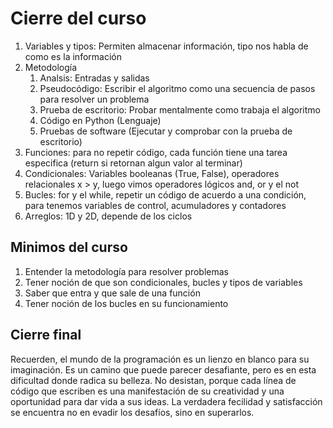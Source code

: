 # Cierre del curso

1. Variables y tipos: Permiten almacenar información, tipo nos habla de como es la información
2. Metodología
    1. Analsis: Entradas y salidas
    2. Pseudocódigo: Escribir el algoritmo como una secuencia de pasos para resolver un problema
    3. Prueba de escritorio: Probar mentalmente como trabaja el algoritmo
    4. Código en Python (Lenguaje)
    5. Pruebas de software (Ejecutar y comprobar con la prueba de escritorio)
3. Funciones: para no repetir código, cada función tiene una tarea especifica (return si retornan algun valor al terminar)
4. Condicionales: Variables booleanas (True, False), operadores relacionales  x > y, luego vimos operadores lógicos and, or y el not
5. Bucles: for y el while, repetir un código de acuerdo a una condición, para tenemos variables de control, acumuladores y contadores
6. Arreglos: 1D y 2D, depende de los ciclos

## Minimos del curso

1. Entender la metodología para resolver problemas
2. Tener noción de que son condicionales, bucles y tipos de variables
3. Saber que entra y que sale de una función
4. Tener noción de los bucles en su funcionamiento

## Cierre final

Recuerden, el mundo de la programación es un lienzo en blanco para su imaginación. Es un camino que puede parecer desafiante, pero es en esta dificultad donde radica su belleza. No desistan, porque cada línea de código que escriben es una manifestación de su creatividad y una oportunidad para dar vida a sus ideas. La verdadera fecilidad y satisfacción se encuentra no en evadir los desafíos, sino en superarlos.